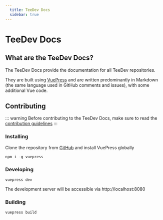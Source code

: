 ```yaml
---
  title: TeeDev Docs
  sidebar: true
---
```


# TeeDev Docs

## What are the TeeDev Docs?

The TeeDev Docs provide the documentation for all TeeDev repositories.

They are built using [VuePress](https://vuepress.vuejs.org/) and are written
predominantly in Markdown (the same language used in GitHub comments and issues),
with some additional Vue code.

## Contributing

::: warning
Before contributing to the TeeDev Docs, make sure to read the [contribution
guidelines](./contributing.md)
:::

### Installing

Clone the repository from [GitHub](https://github.com/Teemill/teedev-docs) and
install VuePress globally

````
npm i -g vuepress
````

### Developing

````
vuepress dev
````

The development server will be accessible via http://localhost:8080

### Building

````
vuepress build
````
